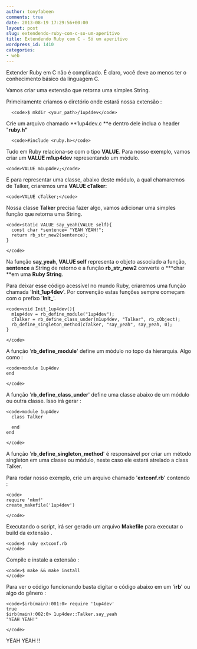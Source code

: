 ```yaml
---
author: tonyfabeen
comments: true
date: 2013-08-19 17:29:56+00:00
layout: post
slug: extendendo-ruby-com-c-so-um-aperitivo
title: Extendendo Ruby com C - Só um aperitivo
wordpress_id: 1410
categories:
- web
---
```


Extender Ruby em C não é complicado. É claro, você deve ao menos ter o conhecimento básico da linguagem C.

Vamos criar uma extensão que retorna uma simples String.

Primeiramente criamos o diretório onde estará nossa extensão :

    
      <code>$ mkdir <your_path>/1up4dev</code>


Crie um arquivo chamado **1up4dev.c **e dentro dele inclua o header "**ruby.h"**

    
      <code>#include <ruby.h></code>


Tudo em Ruby relaciona-se com o tipo **VALUE**. Para nosso exemplo, vamos criar um **VALUE m1up4dev** representando um módulo.

    
    <code>VALUE m1up4dev;</code>


E para representar uma classe, abaixo deste módulo, a qual chamaremos de Talker, criaremos uma **VALUE cTalker**:

    
    <code>VALUE cTalker;</code>


Nossa classe **Talker** precisa fazer algo, vamos adicionar uma simples função que retorna uma String.

    
    <code>static VALUE say_yeah(VALUE self){
      const char *sentence= "YEAH YEAH!";
      return rb_str_new2(sentence);
    }
    
    </code>


Na função **say_yeah**, **VALUE self** representa o objeto associado a função, **sentence** a String de retorno e a função **rb_str_new2** converte o ***char **em uma **Ruby String**.

Para deixar esse código acessível no mundo Ruby, criaremos uma função chamada '**Init_1up4dev**'. Por convenção estas funções sempre começam com o prefixo '**Init_**'.

    
    <code>void Init_1up4dev(){
      m1up4dev = rb_define_module("1up4dev");
      cTalker = rb_define_class_under(m1up4dev, "Talker", rb_cObject);
      rb_define_singleton_method(cTalker, "say_yeah", say_yeah, 0);
    }
    
    </code>


A função '**rb_define_module**' define um módulo no topo da hierarquia. Algo como :

    
    <code>module 1up4dev
    end
    
    </code>


A função '**rb_define_class_under**' define uma classe abaixo de um módulo ou outra classe. Isso irá gerar :

    
    <code>module 1up4dev
      class Talker
    
      end
    end
    
    </code>


A função '**rb_define_singleton_method**' é responsável por criar um método singleton em uma classe ou módulo, neste caso ele estará atrelado a class Talker.

Para rodar nosso exemplo, crie um arquivo chamado '**extconf.rb**' contendo :

    
    <code>
    require 'mkmf'
    create_makefile('1up4dev')
    
    </code>


Executando o script, irá ser gerado um arquivo **Makefile** para executar o build da extensão .

    
    <code>$ ruby extconf.rb
    </code>


Compile e instale a extensão :

    
    <code>$ make && make install
    </code>


Para ver o código funcionando basta digitar o código abaixo em um '**irb**' ou algo do gênero :

    
    <code>$irb(main):001:0> require '1up4dev'
    true
    $irb(main):002:0> 1up4dev::Talker.say_yeah
    "YEAH YEAH!"
    
    </code>


YEAH YEAH !!
